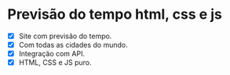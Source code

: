 # Previsão do tempo html, css e js
- [x] Site com previsão do tempo.
- [x] Com todas as cidades do mundo.
- [x] Integração com API. 
- [x] HTML, CSS e JS puro.
